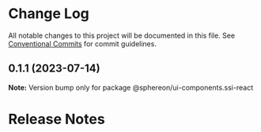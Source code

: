 # Change Log

All notable changes to this project will be documented in this file.
See [Conventional Commits](https://conventionalcommits.org) for commit guidelines.

## 0.1.1 (2023-07-14)

**Note:** Version bump only for package @sphereon/ui-components.ssi-react





# Release Notes
